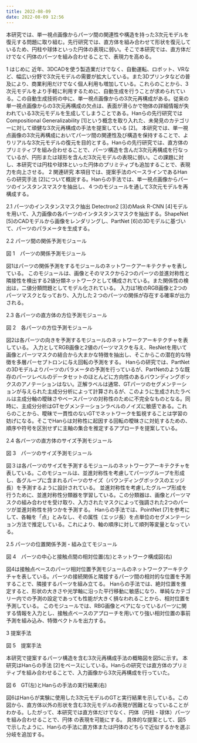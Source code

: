 ```yaml
---
title: 2022-08-09
date: 2022-08-09 12:56
---
```

本研究では、単一視点画像からパーツ間の関連性や構造を持った3次元モデルを復元する問題に取り組む。先行研究では、直方体を組み合わせて形状を復元しているため、円柱や球体といった円体の表現に弱い。そこで本研究では、直方体だけでなく円体のパーツを組み合わせることで、表現力を高める。

1	はじめに
近年、3DCADを使う製造業だけでなく、自動運転、ロボット、VRなど、幅広い分野で3次元モデルの需要が拡大している。また3Dプリンタなどの普及により、商業利用だけでなく個人利用も増加している。これらのことから、3次元モデルをより手軽に利用するために、自動生成を行うことが求められている。この自動生成技術の中に、単一視点画像からの3次元再構成がある。従来の単一視点画像からの3次元再構成の欠点は、表面が滑らかで物体の詳細情報が失われている3次元モデルを生成してしまうことである。Hanらの先行研究ではCompositional Generalizability [1]という概念を取り入れた、未発見のカテゴリーに対して頑健な3次元再構成の手法を提案している [2]。
本研究では、単一視点画像の3次元再構成においてパーツ間の関連性及び構造を保持することで、よりリアルな3次元モデルの復元を目的とする。Hanらの先行研究では、直方体のプリミティブを組み合わせることで、パーツ構造を含んだ3次元再構成を行なっているが、円形または球形を含んだ3次元モデルの表現に弱い。この課題に対し、本研究では円柱や球体といった円体のプリミティブも追加することで、表現力を向上させる。
2	関連研究
本項目では、提案手法のベースラインであるHanらの研究手法 [2]について概説する。Hanらの手法では、単一視点画像からパーツのインスタンスマスクを抽出し、４つのモジュールを通して3次元モデルを再構成する。

2.1	パーツのインスタンスマスク抽出
Detectron2 [3]のMask R-CNN [4]モデルを用いて、入力画像の各パーツのインタスタンスマスクを抽出する。ShapeNet [5]のCADモデルから画像をレンダリングし、PartNet [6]の3Dモデルに基づいて、パーツのパラメータを生成する。

2.2	パーツ間の関係予測モジュール
 
図 1　パーツの関係予測モジュール

図1はパーツの関係予測をするモジュールのネットワークアーキテクチャを表している。
このモジュールは、画像とそのマスクから2つのパーツの並進対称性と隣接性を検出する2値分類ネットワークとして構成されている。また関係性の検出は，二値分類問題としてモデル化されている。
入力は1枚のRGB画像と2つのパーツマスクとなっており、入力した２つのパーツの関係が存在する確率が出力される。

2.3	各パーツの直方体の方位予測モジュール
 
図 2　各パーツの方位予測モジュール

図2は各パーツの向きを予測するモジュールのネットワークアーキテクチャを表している。
入力としてRGB画像と2値のパーツマスクを与え、ResNetを用いて画像とパーツマスクの結合から大まかな特徴を抽出し、そこからこの潜在的な特徴を多層パーセプトロンに与え回転の予測をする。
Hanらの研究では、PartNetの3Dモデルよりパーツのパラメータの予測を行っているが、PartNetのような既存のパーツレベルのデータセットのほとんどに方向性のあるバウンディングボックスのアノテーションはない。正解ラベルは通常、GTパーツのセグメンテーションが与えられた主成分分析によって計算されるが、このように生成されたラベルは主成分軸の曖昧さやベースパーツの対称性のために不完全なものとなる。同時に、主成分分析はGTセグメンテーションラベルのノイズに敏感である。これらのことから、曖昧で一貫性のないGTでネットワークを監視することは学習の妨げになる。そこでHanらは対称性に起因する回転の曖昧さに対処するための、順序や符号を区別せずに主軸の集合を推定するアプローチを提案している。

2.4	各パーツの直方体のサイズ予測モジュール
 
図 3　パーツのサイズ予測モジュール

図３は各パーツのサイズを予測するモジュールのネットワークアーキテクチャを表している。このモジュールは、並進対称性を考慮してパーツグループを形成し、各グループに含まれるパーツのサイズ（バウンディングボックスのエッジ長）を予測するように設計されている。
並進対称性を考慮したグループ形成を行うために、並進対称性分類器を学習している。この分類器は、画像とパーツマスクの組み合わせを受け取り、入力されたマスクによって強調された2つのパーツが並進対称性を持つかを予測する。
Hanらの手法では、PointNet [7]を参考にして、各軸を「点」とみなし、その属性（エッジ長）を点単位のセグメンテーション方法で推定している。これにより、軸の順序に対して順列等変量となっている。

2.5	パーツの位置関係予測・組み立てモジュール
 
図 4　パーツの中心と接触点間の相対位置(左)とネットワーク構成図(右)

図4は接触点ベースのパーツ相対位置予測モジュールのネットワークアーキテクチャを表している。パーツの接続関係と隣接するパーツ間の相対的な位置を予測することで、隣接するパーツを組み立てる。
Hanらの手法では、絶対位置を推定すると、形状の大きさや光学軸に沿った平行移動に敏感になり、単純なカテゴリー内での予測の設定であっても性能が大きく損なわれることから、相対位置を予測している。
このモジュールでは、RBG画像とペアになっているパーツに関する情報を入力とし、接触点ベースのアプローチを用いてり強い相対位置の事前予測を組み込み、特徴ベクトルを出力する。


3	提案手法
 
図 5　提案手法

本研究で提案するパーツ構造を含む3次元再構成手法の概略図を図5に示す。
本研究はHanらの手法 [2]をベースにしている。Hanらの研究では直方体のプリミティブを組み合わせることで、入力画像から3次元再構成を行っていた。
 
図 6　GT(左)とHanらの手法の実行結果(右)

図6はHanらが実験に使用した3次元モデルのGTと実行結果を示している。この図から、直方体以外の形状を含む3次元モデルの表現が困難となっていることがわかる。したがって、本研究では直方体だけでなく、円体（円柱・球体）パーツを組み合わせることで、円体
の表現を可能にする。
具体的な提案として、図5で示したように、Hanらの手法に直方体または円体のどちらで近似するかを選ぶ分岐を追加する。
